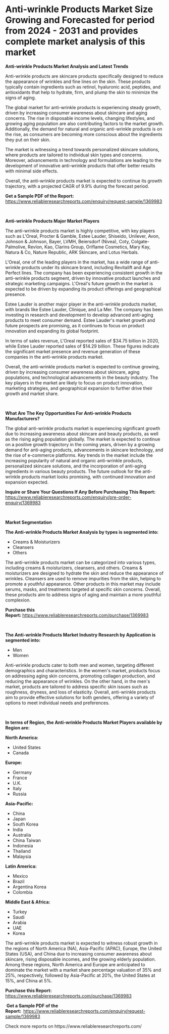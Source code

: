 <p><h1>Anti-wrinkle Products Market Size Growing and Forecasted for period from 2024 - 2031 and provides complete market analysis of this market</h1></p><p><strong>Anti-wrinkle Products Market Analysis and Latest Trends</strong></p>
<p><p>Anti-wrinkle products are skincare products specifically designed to reduce the appearance of wrinkles and fine lines on the skin. These products typically contain ingredients such as retinol, hyaluronic acid, peptides, and antioxidants that help to hydrate, firm, and plump the skin to minimize the signs of aging.</p><p>The global market for anti-wrinkle products is experiencing steady growth, driven by increasing consumer awareness about skincare and aging concerns. The rise in disposable income levels, changing lifestyles, and growing aging population are also contributing factors to the market growth. Additionally, the demand for natural and organic anti-wrinkle products is on the rise, as consumers are becoming more conscious about the ingredients they put on their skin.</p><p>The market is witnessing a trend towards personalized skincare solutions, where products are tailored to individual skin types and concerns. Moreover, advancements in technology and formulations are leading to the development of innovative anti-wrinkle products that offer better results with minimal side effects.</p><p>Overall, the anti-wrinkle products market is expected to continue its growth trajectory, with a projected CAGR of 9.9% during the forecast period.</p></p>
<p><strong>Get a Sample PDF of the Report:&nbsp;</strong> <a href="https://www.reliableresearchreports.com/enquiry/request-sample/1369983">https://www.reliableresearchreports.com/enquiry/request-sample/1369983</a></p>
<p>&nbsp;</p>
<p><strong>Anti-wrinkle Products Major Market Players</strong></p>
<p><p>The anti-wrinkle products market is highly competitive, with key players such as L'Oreal, Procter & Gamble, Estee Lauder, Shiseido, Unilever, Avon, Johnson & Johnson, Bayer, LVMH, Beiersdorf (Nivea), Coty, Colgate-Palmolive, Revlon, Kao, Clarins Group, Oriflame Cosmetics, Mary Kay, Natura & Co, Nature Republic, ARK Skincare, and Lotus Herbals. </p><p>L'Oreal, one of the leading players in the market, has a wide range of anti-wrinkle products under its skincare brand, including Revitalift and Age Perfect lines. The company has been experiencing consistent growth in the anti-wrinkle products segment, driven by innovative product launches and strategic marketing campaigns. L'Oreal's future growth in the market is expected to be driven by expanding its product offerings and geographical presence.</p><p>Estee Lauder is another major player in the anti-wrinkle products market, with brands like Estee Lauder, Clinique, and La Mer. The company has been investing in research and development to develop advanced anti-aging products to meet consumer demand. Estee Lauder's market growth and future prospects are promising, as it continues to focus on product innovation and expanding its global footprint.</p><p>In terms of sales revenue, L'Oreal reported sales of $34.75 billion in 2020, while Estee Lauder reported sales of $14.29 billion. These figures indicate the significant market presence and revenue generation of these companies in the anti-wrinkle products market.</p><p>Overall, the anti-wrinkle products market is expected to continue growing, driven by increasing consumer awareness about skincare, aging populations, and technological advancements in the beauty industry. The key players in the market are likely to focus on product innovation, marketing strategies, and geographical expansion to further drive their growth and market share.</p></p>
<p>&nbsp;</p>
<p><strong>What Are The Key Opportunities For Anti-wrinkle Products Manufacturers?</strong></p>
<p><p>The global anti-wrinkle products market is experiencing significant growth due to increasing awareness about skincare and beauty products, as well as the rising aging population globally. The market is expected to continue on a positive growth trajectory in the coming years, driven by a growing demand for anti-aging products, advancements in skincare technology, and the rise of e-commerce platforms. Key trends in the market include the increasing popularity of natural and organic anti-wrinkle products, personalized skincare solutions, and the incorporation of anti-aging ingredients in various beauty products. The future outlook for the anti-wrinkle products market looks promising, with continued innovation and expansion expected.</p></p>
<p><strong>Inquire or Share Your Questions If Any Before Purchasing This Report:</strong> <a href="https://www.reliableresearchreports.com/enquiry/pre-order-enquiry/1369983">https://www.reliableresearchreports.com/enquiry/pre-order-enquiry/1369983</a></p>
<p>&nbsp;</p>
<p><strong>Market Segmentation</strong></p>
<p><strong>The Anti-wrinkle Products Market Analysis by types is segmented into:</strong></p>
<p><ul><li>Creams & Moisturizers</li><li>Cleansers</li><li>Others</li></ul></p>
<p><p>The anti-wrinkle products market can be categorized into various types, including creams & moisturizers, cleansers, and others. Creams & moisturizers are designed to hydrate the skin and reduce the appearance of wrinkles. Cleansers are used to remove impurities from the skin, helping to promote a youthful appearance. Other products in this market may include serums, masks, and treatments targeted at specific skin concerns. Overall, these products aim to address signs of aging and maintain a more youthful complexion.</p></p>
<p><strong>Purchase this Report:&nbsp;</strong><a href="https://www.reliableresearchreports.com/purchase/1369983">https://www.reliableresearchreports.com/purchase/1369983</a></p>
<p>&nbsp;</p>
<p><strong>The Anti-wrinkle Products Market Industry Research by Application is segmented into:</strong></p>
<p><ul><li>Men</li><li>Women</li></ul></p>
<p><p>Anti-wrinkle products cater to both men and women, targeting different demographics and characteristics. In the women's market, products focus on addressing aging skin concerns, promoting collagen production, and reducing the appearance of wrinkles. On the other hand, in the men's market, products are tailored to address specific skin issues such as roughness, dryness, and loss of elasticity. Overall, anti-wrinkle products aim to provide effective solutions for both genders, offering a variety of options to meet individual needs and preferences.</p></p>
<p>&nbsp;</p>
<p><strong>In terms of Region, the Anti-wrinkle Products Market Players available by Region are:</strong></p>
<p>
    <p> <strong> North America: </strong>
        <ul>
            <li>United States</li>
            <li>Canada</li>
        </ul>
        </p> 
    <p> <strong> Europe: </strong>
        <ul>
            <li>Germany</li>
            <li>France</li>
            <li>U.K.</li>
            <li>Italy</li>
            <li>Russia</li>
        </ul>
        </p> 
    <p> <strong> Asia-Pacific: </strong>
        <ul>
            <li>China</li>
            <li>Japan</li>
            <li>South Korea</li>
            <li>India</li>
            <li>Australia</li>
            <li>China Taiwan</li>
            <li>Indonesia</li>
            <li>Thailand</li>
            <li>Malaysia</li>
        </ul>
        </p> 
    <p> <strong> Latin America: </strong>
        <ul>
            <li>Mexico</li>
            <li>Brazil</li>
            <li>Argentina Korea</li>
            <li>Colombia</li>
        </ul>
        </p> 
    <p> <strong> Middle East & Africa: </strong>
        <ul>
            <li>Turkey</li>
            <li>Saudi</li>
            <li>Arabia</li>
            <li>UAE</li>
            <li>Korea</li>
        </ul>
    </p>
    </p>
<p><p>The anti-wrinkle products market is expected to witness robust growth in the regions of North America (NA), Asia-Pacific (APAC), Europe, the United States (USA), and China due to increasing consumer awareness about skincare, rising disposable incomes, and the growing elderly population. Among these regions, North America and Europe are anticipated to dominate the market with a market share percentage valuation of 35% and 25%, respectively, followed by Asia-Pacific at 20%, the United States at 15%, and China at 5%.</p></p>
<p><strong>Purchase this Report: </strong><a href="https://www.reliableresearchreports.com/purchase/1369983">https://www.reliableresearchreports.com/purchase/1369983</a></p>
<p>&nbsp;<strong>Get a Sample PDF of the Report:&nbsp;&nbsp;</strong><a href="https://www.reliableresearchreports.com/enquiry/request-sample/1369983">https://www.reliableresearchreports.com/enquiry/request-sample/1369983</a></p>
<p><strong></strong></p>
<p>Check more reports on https://www.reliableresearchreports.com/</p>